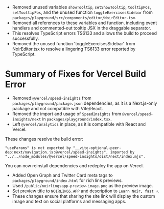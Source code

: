 - Removed unused variables `showTooltip`, `setShowTooltip`, `tooltipPos`, `setTooltipPos`, and the unused function `toggleExercisesSidebar` from `packages/playground/src/components/editor/NoirEditor.tsx`.
- Removed all references to these variables and function, including event handlers and commented-out tooltip JSX in the draggable separator.
- This resolves TypeScript errors TS6133 and allows the build to proceed successfully.
- Removed the unused function 'toggleExercisesSidebar' from NoirEditor.tsx to resolve a lingering TS6133 error reported by TypeScript.

# Summary of Fixes for Vercel Build Error

- Removed `@vercel/speed-insights` from `packages/playground/package.json` dependencies, as it is a Next.js-only package and not compatible with Vite/React.
- Removed the import and usage of `SpeedInsights` from `@vercel/speed-insights/next` in `packages/playground/index.tsx`.
- Left `@vercel/analytics` in place, as it is compatible with React and Vercel.

These changes resolve the build error:

```
"useParams" is not exported by "__vite-optional-peer-dep:next/navigation.js:@vercel/speed-insights", imported by "../../node_modules/@vercel/speed-insights/dist/next/index.mjs".
```

You can now reinstall dependencies and redeploy the app on Vercel.

- Added Open Graph and Twitter Card meta tags to `packages/playground/index.html` for rich link previews.
- Used `/public/noirlingsapp-preview-image.png` as the preview image.
- Set preview title to `NOIRLINGS.APP` and description to `Learn Noir, fast ⚡️`.
- These changes ensure that sharing the site link will display the custom image and text on social platforms and messaging apps.
